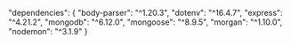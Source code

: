 "dependencies": {
  "body-parser": "^1.20.3",
  "dotenv": "^16.4.7",
  "express": "^4.21.2",
  "mongodb": "^6.12.0",
  "mongoose": "^8.9.5",
  "morgan": "^1.10.0",
  "nodemon": "^3.1.9"
}